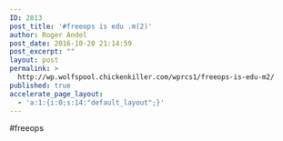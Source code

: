 ```yaml
---
ID: 2813
post_title: '#freeops is edu .m(2)'
author: Roger Andel
post_date: 2016-10-20 21:14:59
post_excerpt: ""
layout: post
permalink: >
  http://wp.wolfspool.chickenkiller.com/wprcs1/freeops-is-edu-m2/
published: true
accelerate_page_layout:
  - 'a:1:{i:0;s:14:"default_layout";}'
---
```

#freeops